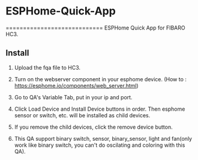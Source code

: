 # ESPHome-Quick-App
============================
ESPHome Quick App for FIBARO HC3.

Install
---------
  1) Upload the fqa file to HC3.
  
  2) Turn on the webserver component in your esphome device.
     (How to : https://esphome.io/components/web_server.html)
     
  3) Go to QA's Variable Tab, put in your ip and port.
  
  4) Click Load Device and Install Device buttons in order. Then esphome sensor or switch, etc. will be installed as child devices.
  
  5) If you remove the child devices, click the remove device button.
 
  6) This QA  support binary switch, sensor, binary_sensor, light and fan(only work like binary switch, you can't do oscilating and coloring with this QA).
